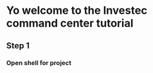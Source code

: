 # Yo welcome to the Investec command center tutorial

## Step 1
<walkthrough-project-billing-setup></walkthrough-project-billing-setup>

### Open shell for project
<walkthrough-open-cloud-shell-button></walkthrough-open-cloud-shell-button>

